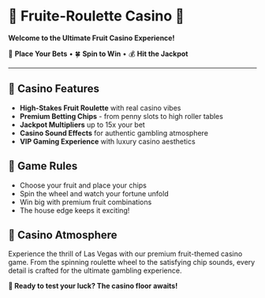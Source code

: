 # 🎰 Fruite-Roulette Casino 🍒

**Welcome to the Ultimate Fruit Casino Experience!**

🎲 **Place Your Bets** • 🍀 **Spin to Win** • 💰 **Hit the Jackpot**

---

## 🎰 Casino Features
- **High-Stakes Fruit Roulette** with real casino vibes
- **Premium Betting Chips** - from penny slots to high roller tables
- **Jackpot Multipliers** up to 15x your bet
- **Casino Sound Effects** for authentic gambling atmosphere
- **VIP Gaming Experience** with luxury casino aesthetics

## 🍒 Game Rules
- Choose your fruit and place your chips
- Spin the wheel and watch your fortune unfold
- Win big with premium fruit combinations
- The house edge keeps it exciting!

## 💎 Casino Atmosphere
Experience the thrill of Las Vegas with our premium fruit-themed casino game. From the spinning roulette wheel to the satisfying chip sounds, every detail is crafted for the ultimate gambling experience.

**🎯 Ready to test your luck? The casino floor awaits!**
